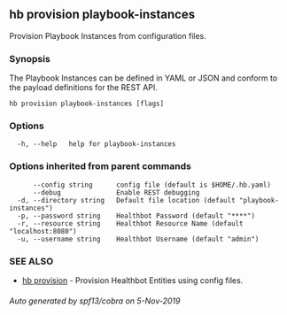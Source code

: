 ## hb provision playbook-instances

Provision Playbook Instances from configuration files.

### Synopsis

The Playbook Instances can be defined in YAML or JSON and conform to the payload definitions for the REST API.

```
hb provision playbook-instances [flags]
```

### Options

```
  -h, --help   help for playbook-instances
```

### Options inherited from parent commands

```
      --config string      config file (default is $HOME/.hb.yaml)
      --debug              Enable REST debugging
  -d, --directory string   Default file location (default "playbook-instances")
  -p, --password string    Healthbot Password (default "****")
  -r, --resource string    Healthbot Resource Name (default "localhost:8080")
  -u, --username string    Healthbot Username (default "admin")
```

### SEE ALSO

* [hb provision](hb_provision.md)	 - Provision Healthbot Entities using config files.

###### Auto generated by spf13/cobra on 5-Nov-2019
